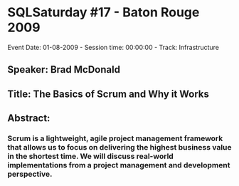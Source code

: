 # SQLSaturday #17 - Baton Rouge 2009
Event Date: 01-08-2009 - Session time: 00:00:00 - Track: Infrastructure
## Speaker: Brad McDonald
## Title: The Basics of Scrum and Why it Works
## Abstract:
### Scrum is a lightweight, agile project management framework that allows us to focus on delivering the highest business value in the shortest time.  We will discuss real-world implementations from a project management and development perspective. 
